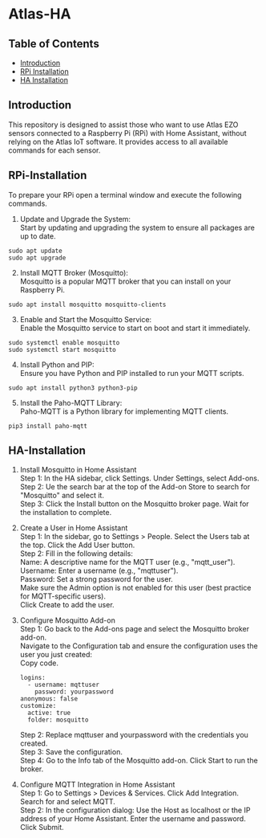 # Atlas-HA

## Table of Contents

- [Introduction](#introduction)
- [RPi Installation](#rpi-installation)
- [HA Installation](#ha-installation) 

## Introduction
This repository is designed to assist those who want to use Atlas EZO sensors connected to a Raspberry Pi (RPi) with Home Assistant, without relying on the Atlas IoT software. It provides access to all available commands for each sensor.

## RPi-Installation
To prepare your RPi open a terminal window and execute the following commands.

1. Update and Upgrade the System:  
   Start by updating and upgrading the system to ensure all packages are up to date.
```
sudo apt update
sudo apt upgrade
```

2. Install MQTT Broker (Mosquitto):  
   Mosquitto is a popular MQTT broker that you can install on your Raspberry Pi.
```
sudo apt install mosquitto mosquitto-clients
```

3. Enable and Start the Mosquitto Service:  
   Enable the Mosquitto service to start on boot and start it immediately.
```
sudo systemctl enable mosquitto
sudo systemctl start mosquitto
```

4. Install Python and PIP:  
   Ensure you have Python and PIP installed to run your MQTT scripts.
```
sudo apt install python3 python3-pip
```

5. Install the Paho-MQTT Library:  
   Paho-MQTT is a Python library for implementing MQTT clients.
```
pip3 install paho-mqtt
```

## HA-Installation

1. Install Mosquitto in Home Assistant  
   Step 1: In the HA sidebar, click Settings. Under Settings, select Add-ons.  
   Step 2: Ue the search bar at the top of the Add-on Store to search for "Mosquitto" and select it.  
   Step 3: Click the Install button on the Mosquitto broker page. Wait for the installation to complete.  
   
2. Create a User in Home Assistant  
   Step 1: In the sidebar, go to Settings > People. Select the Users tab at the top. Click the Add User button.  
   Step 2: Fill in the following details:  
   Name: A descriptive name for the MQTT user (e.g., "mqtt_user").  
   Username: Enter a username (e.g., "mqttuser").  
   Password: Set a strong password for the user.  
   Make sure the Admin option is not enabled for this user (best practice for MQTT-specific users).  
   Click Create to add the user.  
   
3. Configure Mosquitto Add-on  
   Step 1: Go back to the Add-ons page and select the Mosquitto broker add-on.  
   Navigate to the Configuration tab and ensure the configuration uses the user you just created:  
   Copy code.  
   ```   
   logins:
     - username: mqttuser
       password: yourpassword
   anonymous: false
   customize:
     active: true
     folder: mosquitto
   ```
   Step 2: Replace mqttuser and yourpassword with the credentials you created.  
   Step 3: Save the configuration.  
   Step 4: Go to the Info tab of the Mosquitto add-on. Click Start to run the broker.  
   
4. Configure MQTT Integration in Home Assistant  
   Step 1: Go to Settings > Devices & Services. Click Add Integration. Search for and select MQTT.  
   Step 2: In the configuration dialog: Use the Host as localhost or the IP address of your Home Assistant. Enter the username and password. Click Submit.

